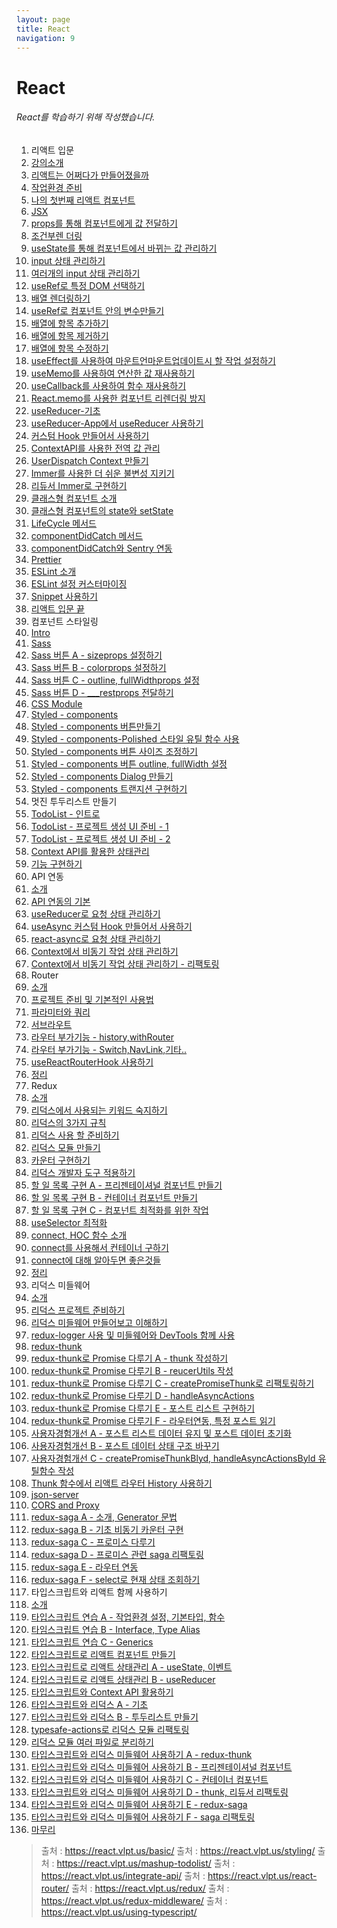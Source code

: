 ```yaml
---
layout: page
title: React
navigation: 9
---
```


# React

###### React를 학습하기 위해 작성했습니다.

1. 리액트 입문
  1. [강의소개](https://baek-kyoungman.github.io/study/File/React/01/01.html)
  1. [리액트는 어쩌다가 만들어졌을까](https://baek-kyoungman.github.io/study/File/React/01/02.html)
  1. [작업환경 준비](https://baek-kyoungman.github.io/study/File/React/01/03.html)
  1. [나의 첫번째 리액트 컴포넌트](https://baek-kyoungman.github.io/study/File/React/01/04.html)
  1. [JSX](https://baek-kyoungman.github.io/study/File/React/01/05.html)
  1. [props를 통해 컴포넌트에게 값 전달하기](https://baek-kyoungman.github.io/study/File/React/01/06.html)
  1. [조건부렌 더링](https://baek-kyoungman.github.io/study/File/React/01/07.html)
  1. [useState를 통해 컴포넌트에서 바뀌는 값 관리하기](https://baek-kyoungman.github.io/study/File/React/01/08.html)
  1. [input 상태 관리하기](https://baek-kyoungman.github.io/study/File/React/01/09.html)
  1. [여러개의 input 상태 관리하기](https://baek-kyoungman.github.io/study/File/React/01/10.html)
  1. [useRef로 특정 DOM 선택하기](https://baek-kyoungman.github.io/study/File/React/01/11.html)
  1. [배열 렌더링하기](https://baek-kyoungman.github.io/study/File/React/01/12.html)
  1. [useRef로 컴포넌트 안의 변수만들기](https://baek-kyoungman.github.io/study/File/React/01/13.html)
  1. [배열에 항목 추가하기](https://baek-kyoungman.github.io/study/File/React/01/14.html)
  1. [배열에 항목 제거하기](https://baek-kyoungman.github.io/study/File/React/01/15.html)
  1. [배열에 항목 수정하기](https://baek-kyoungman.github.io/study/File/React/01/16.html)
  1. [useEffect를 사용하여 마운트언마운트업데이트시 할 작업 설정하기](https://baek-kyoungman.github.io/study/File/React/01/17.html)
  1. [useMemo를 사용하여 연산한 값 재사용하기](https://baek-kyoungman.github.io/study/File/React/01/18.html)
  1. [useCallback를 사용하여 함수 재사용하기](https://baek-kyoungman.github.io/study/File/React/01/19.html)
  1. [React.memo를 사용한 컴포넌트 리렌더링 방지](https://baek-kyoungman.github.io/study/File/React/01/20.html)
  1. [useReducer-기초](https://baek-kyoungman.github.io/study/File/React/01/21.html)
  1. [useReducer-App에서 useReducer 사용하기](https://baek-kyoungman.github.io/study/File/React/01/22.html)
  1. [커스텀 Hook 만들어서 사용하기](https://baek-kyoungman.github.io/study/File/React/01/23.html)
  1. [ContextAPI를 사용한 전역 값 관리](https://baek-kyoungman.github.io/study/File/React/01/24.html)
  1. [UserDispatch Context 만들기](https://baek-kyoungman.github.io/study/File/React/01/25.html)
  1. [Immer를 사용한 더 쉬운 불변성 지키기](https://baek-kyoungman.github.io/study/File/React/01/26.html)
  1. [리듀서 Immer로 구현하기](https://baek-kyoungman.github.io/study/File/React/01/27.html)
  1. [클래스형 컴포넌트 소개](https://baek-kyoungman.github.io/study/File/React/01/28.html)
  1. [클래스형 컴포넌트의 state와 setState](https://baek-kyoungman.github.io/study/File/React/01/29.html)
  1. [LifeCycle 메서드](https://baek-kyoungman.github.io/study/File/React/01/30.html)
  1. [componentDidCatch 메서드](https://baek-kyoungman.github.io/study/File/React/01/31.html)
  1. [componentDidCatch와 Sentry 연동](https://baek-kyoungman.github.io/study/File/React/01/32.html)
  1. [Prettier](https://baek-kyoungman.github.io/study/File/React/01/33.html)
  1. [ESLint 소개](https://baek-kyoungman.github.io/study/File/React/01/34.html)
  1. [ESLint 설정 커스터마이징](https://baek-kyoungman.github.io/study/File/React/01/35.html)
  1. [Snippet 사용하기](https://baek-kyoungman.github.io/study/File/React/01/36.html)
  1. [리액트 입문 끝](https://baek-kyoungman.github.io/study/File/React/01/37.html)
1. 컴포넌트 스타일링
  1. [Intro](https://baek-kyoungman.github.io/study/File/React/02/01.html)
  1. [Sass](https://baek-kyoungman.github.io/study/File/React/02/02.html)
  1. [Sass 버튼 A - sizeprops 설정하기](https://baek-kyoungman.github.io/study/File/React/02/03.html)
  1. [Sass 버튼 B - colorprops 설정하기](https://baek-kyoungman.github.io/study/File/React/02/04.html)
  1. [Sass 버튼 C - outline, fullWidthprops 설정](https://baek-kyoungman.github.io/study/File/React/02/05.html)
  1. [Sass 버튼 D - ___restprops 전달하기](https://baek-kyoungman.github.io/study/File/React/02/06.html)
  1. [CSS Module](https://baek-kyoungman.github.io/study/File/React/02/07.html)
  1. [Styled - components](https://baek-kyoungman.github.io/study/File/React/02/08.html)
  1. [Styled - components 버튼만들기](https://baek-kyoungman.github.io/study/File/React/02/09.html)
  1. [Styled - components-Polished 스타일 유틸 함수 사용](https://baek-kyoungman.github.io/study/File/React/02/10.html)
  1. [Styled - components 버튼 사이즈 조정하기](https://baek-kyoungman.github.io/study/File/React/02/11.html)
  1. [Styled - components 버튼 outline, fullWidth 설정](https://baek-kyoungman.github.io/study/File/React/02/12.html)
  1. [Styled - components Dialog 만들기](https://baek-kyoungman.github.io/study/File/React/02/13.html)
  1. [Styled - components 트랜지션 구현하기](https://baek-kyoungman.github.io/study/File/React/02/14.html)
1. 멋진 투두리스트 만들기
  1. [TodoList - 인트로](https://baek-kyoungman.github.io/study/File/React/03/01.html)
  1. [TodoList - 프로젝트 생성 UI 준비 - 1](https://baek-kyoungman.github.io/study/File/React/03/02.html)
  1. [TodoList - 프로젝트 생성 UI 준비 - 2](https://baek-kyoungman.github.io/study/File/React/03/03.html)
  1. [Context API를 활용한 상태관리](https://baek-kyoungman.github.io/study/File/React/03/04.html)
  1. [기능 구현하기](https://baek-kyoungman.github.io/study/File/React/03/05.html)
1. API 연동
  1. [소개](https://baek-kyoungman.github.io/study/File/React/04/01.html)
  1. [API 연동의 기본](https://baek-kyoungman.github.io/study/File/React/04/02.html)
  1. [useReducer로 요청 상태 관리하기](https://baek-kyoungman.github.io/study/File/React/04/03.html)
  1. [useAsync 커스텀 Hook 만들어서 사용하기](https://baek-kyoungman.github.io/study/File/React/04/04.html)
  1. [react-async로 요청 상태 관리하기](https://baek-kyoungman.github.io/study/File/React/04/05.html)
  1. [Context에서 비동기 작업 상태 관리하기](https://baek-kyoungman.github.io/study/File/React/04/06.html)
  1. [Context에서 비동기 작업 상태 관리하기 - 리팩토링](https://baek-kyoungman.github.io/study/File/React/04/07.html)
1. Router
  1. [소개](https://baek-kyoungman.github.io/study/File/React/05/01.html)
  1. [프로젝트 준비 및 기본적인 사용법](https://baek-kyoungman.github.io/study/File/React/05/02.html)
  1. [파라미터와 쿼리](https://baek-kyoungman.github.io/study/File/React/05/03.html)
  1. [서브라우트](https://baek-kyoungman.github.io/study/File/React/05/04.html)
  1. [라우터 부가기능 - history,withRouter](https://baek-kyoungman.github.io/study/File/React/05/05.html)
  1. [라우터 부가기능 - Switch,NavLink,기타..](https://baek-kyoungman.github.io/study/File/React/05/06.html)
  1. [useReactRouterHook 사용하기](https://baek-kyoungman.github.io/study/File/React/05/07.html)
  1. [정리](https://baek-kyoungman.github.io/study/File/React/05/08.html)
1. Redux
  1. [소개](https://baek-kyoungman.github.io/study/File/React/06/01.html)
  1. [리덕스에서 사용되는 키워드 숙지하기](https://baek-kyoungman.github.io/study/File/React/06/02.html)
  1. [리덕스의 3가지 규칙](https://baek-kyoungman.github.io/study/File/React/06/03.html)
  1. [리덕스 사용 할 준비하기](https://baek-kyoungman.github.io/study/File/React/06/04.html)
  1. [리덕스 모듈 만들기](https://baek-kyoungman.github.io/study/File/React/06/05.html)
  1. [카운터 구현하기](https://baek-kyoungman.github.io/study/File/React/06/06.html)
  1. [리덕스 개발자 도구 적용하기](https://baek-kyoungman.github.io/study/File/React/06/07.html)
  1. [할 일 목록 구현 A - 프리젠테이셔널 컴포넌트 만들기](https://baek-kyoungman.github.io/study/File/React/06/08.html)
  1. [할 일 목록 구현 B - 컨테이너 컴포넌트 만들기](https://baek-kyoungman.github.io/study/File/React/06/09.html)
  1. [할 일 목록 구현 C - 컴포넌트 최적화를 위한 작업](https://baek-kyoungman.github.io/study/File/React/06/10.html)
  1. [useSelector 최적화](https://baek-kyoungman.github.io/study/File/React/06/11.html)
  1. [connect, HOC 함수 소개](https://baek-kyoungman.github.io/study/File/React/06/12.html)
  1. [connect를 사용해서 컨테이너 구하기](https://baek-kyoungman.github.io/study/File/React/06/13.html)
  1. [connect에 대해 알아두면 좋은것들](https://baek-kyoungman.github.io/study/File/React/06/14.html)
  1. [정리](https://baek-kyoungman.github.io/study/File/React/06/15.html)
1. 리덕스 미들웨어
  1. [소개](https://baek-kyoungman.github.io/study/File/React/07/01.html)
  1. [리덕스 프로젝트 준비하기](https://baek-kyoungman.github.io/study/File/React/07/02.html)
  1. [리덕스 미들웨어 만들어보고 이해하기](https://baek-kyoungman.github.io/study/File/React/07/03.html)
  1. [redux-logger 사용 및 미들웨어와 DevTools 함께 사용](https://baek-kyoungman.github.io/study/File/React/07/04.html)
  1. [redux-thunk](https://baek-kyoungman.github.io/study/File/React/07/05.html)
  1. [redux-thunk로 Promise 다루기 A - thunk 작성하기](https://baek-kyoungman.github.io/study/File/React/07/06.html)
  1. [redux-thunk로 Promise 다루기 B - reucerUtils 작성](https://baek-kyoungman.github.io/study/File/React/07/07.html)
  1. [redux-thunk로 Promise 다루기 C - createPromiseThunk로 리팩토링하기](https://baek-kyoungman.github.io/study/File/React/07/08.html)
  1. [redux-thunk로 Promise 다루기 D - handleAsyncActions](https://baek-kyoungman.github.io/study/File/React/07/09.html)
  1. [redux-thunk로 Promise 다루기 E - 포스트 리스트 구현하기](https://baek-kyoungman.github.io/study/File/React/07/10.html)
  1. [redux-thunk로 Promise 다루기 F - 라우터연동, 특정 포스트 읽기](https://baek-kyoungman.github.io/study/File/React/07/11.html)
  1. [사용자경험개선 A - 포스트 리스트 데이터 유지 및 포스트 데이터 초기화](https://baek-kyoungman.github.io/study/File/React/07/12.html)
  1. [사용자경험개선 B - 포스트 데이터 상태 구조 바꾸기](https://baek-kyoungman.github.io/study/File/React/07/13.html)
  1. [사용자경험개선 C - createPromiseThunkBlyd, handleAsyncActionsByld 유틸함수 작성](https://baek-kyoungman.github.io/study/File/React/07/14.html)
  1. [Thunk 함수에서 리액트 라우터 History 사용하기](https://baek-kyoungman.github.io/study/File/React/07/15.html)
  1. [json-server](https://baek-kyoungman.github.io/study/File/React/07/16.html)
  1. [CORS and Proxy](https://baek-kyoungman.github.io/study/File/React/07/17.html)
  1. [redux-saga A - 소개, Generator 문법](https://baek-kyoungman.github.io/study/File/React/07/18.html)
  1. [redux-saga B - 기초 비동기 카운터 구현](https://baek-kyoungman.github.io/study/File/React/07/19.html)
  1. [redux-saga C - 프로미스 다루기](https://baek-kyoungman.github.io/study/File/React/07/20.html)
  1. [redux-saga D - 프로미스 관련 saga 리팩토링](https://baek-kyoungman.github.io/study/File/React/07/21.html)
  1. [redux-saga E - 라우터 연동](https://baek-kyoungman.github.io/study/File/React/07/22.html)
  1. [redux-saga F - select로 현재 상태 조회하기](https://baek-kyoungman.github.io/study/File/React/07/23.html)
1. 타입스크립트와 리액트 함께 사용하기
  1. [소개](https://baek-kyoungman.github.io/study/File/React/08/01.html)
  1. [타입스크립트 연습 A - 작업환경 설정, 기본타입, 함수](https://baek-kyoungman.github.io/study/File/React/08/02.html)
  1. [타임스크립트 연습 B - Interface, Type Alias](https://baek-kyoungman.github.io/study/File/React/08/03.html)
  1. [타입스크립트 연습 C - Generics](https://baek-kyoungman.github.io/study/File/React/08/04.html)
  1. [타입스크립트로 리액트 컴포넌트 만들기](https://baek-kyoungman.github.io/study/File/React/08/05.html)
  1. [타입스크립트로 리액트 상태관리 A - useState, 이벤트](https://baek-kyoungman.github.io/study/File/React/08/06.html)
  1. [타입스크립트로 리액트 상태관리 B - useReducer](https://baek-kyoungman.github.io/study/File/React/08/07.html)
  1. [타입스크립트와 Context API 활용하기](https://baek-kyoungman.github.io/study/File/React/08/08.html)
  1. [타입스크립트와 리덕스 A - 기초](https://baek-kyoungman.github.io/study/File/React/08/09.html)
  1. [타입스크립트와 리덕스 B - 투두리스트 만들기](https://baek-kyoungman.github.io/study/File/React/08/10.html)
  1. [typesafe-actions로 리덕스 모듈 리팩토링](https://baek-kyoungman.github.io/study/File/React/08/11.html)
  1. [리덕스 모듈 여러 파일로 분리하기](https://baek-kyoungman.github.io/study/File/React/08/12.html)
  1. [타입스크립트와 리덕스 미들웨어 사용하기 A - redux-thunk](https://baek-kyoungman.github.io/study/File/React/08/13.html)
  1. [타입스크립트와 리덕스 미들웨어 사용하기 B - 프리젠테이셔널 컴포넌트](https://baek-kyoungman.github.io/study/File/React/08/14.html)
  1. [타입스크립트와 리덕스 미들웨어 사용하기 C - 컨테이너 컴포넌트](https://baek-kyoungman.github.io/study/File/React/08/15.html)
  1. [타입스크립트와 리덕스 미들웨어 사용하기 D - thunk, 리듀서 리팩토링](https://baek-kyoungman.github.io/study/File/React/08/16.html)
  1. [타입스크립트와 리덕스 미들웨어 사용하기 E - redux-saga](https://baek-kyoungman.github.io/study/File/React/08/17.html)
  1. [타입스크립트와 리덕스 미들웨어 사용하기 F - saga 리팩토링](https://baek-kyoungman.github.io/study/File/React/08/18.html)
  1. [마무리](https://baek-kyoungman.github.io/study/File/React/08/19.html)

> 출처 : https://react.vlpt.us/basic/
> 출처 : https://react.vlpt.us/styling/
> 출처 : https://react.vlpt.us/mashup-todolist/
> 출처 : https://react.vlpt.us/integrate-api/
> 출처 : https://react.vlpt.us/react-router/
> 출처 : https://react.vlpt.us/redux/
> 출처 : https://react.vlpt.us/redux-middleware/
> 출처 : https://react.vlpt.us/using-typescript/



































